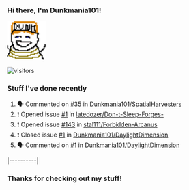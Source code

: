 ### Hi there, I'm Dunkmania101\!
![profile-pic](images/dunkie.png)

![visitors](https://visitor-badge-reloaded.herokuapp.com/badge?page_id=Dunkmania101.Dunkmania101&color=00cf00)

### Stuff I've done recently
<!--START_SECTION:activity-->
1. 🗣 Commented on [#35](https://github.com/Dunkmania101/SpatialHarvesters/issues/35) in [Dunkmania101/SpatialHarvesters](https://github.com/Dunkmania101/SpatialHarvesters)
2. ❗️ Opened issue [#1](https://github.com/latedozer/Don-t-Sleep-Forges-/issues/1) in [latedozer/Don-t-Sleep-Forges-](https://github.com/latedozer/Don-t-Sleep-Forges-)
3. ❗️ Opened issue [#143](https://github.com/stal111/Forbidden-Arcanus/issues/143) in [stal111/Forbidden-Arcanus](https://github.com/stal111/Forbidden-Arcanus)
4. ❗️ Closed issue [#1](https://github.com/Dunkmania101/DaylightDimension/issues/1) in [Dunkmania101/DaylightDimension](https://github.com/Dunkmania101/DaylightDimension)
5. 🗣 Commented on [#1](https://github.com/Dunkmania101/DaylightDimension/issues/1) in [Dunkmania101/DaylightDimension](https://github.com/Dunkmania101/DaylightDimension)
<!--END_SECTION:activity-->
|----------|
### Thanks for checking out my stuff\!
